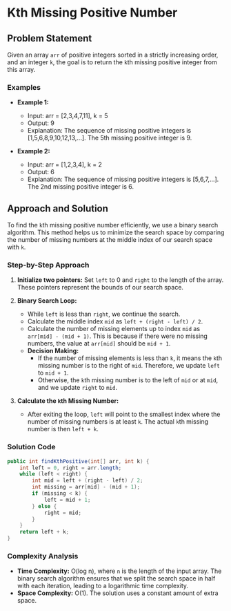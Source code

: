 # Kth Missing Positive Number

## Problem Statement

Given an array `arr` of positive integers sorted in a strictly increasing order, and an integer `k`, the goal is to return the `k`th missing positive integer from this array.

### Examples

- **Example 1:**
  - Input: arr = [2,3,4,7,11], k = 5
  - Output: 9
  - Explanation: The sequence of missing positive integers is [1,5,6,8,9,10,12,13,...]. The 5th missing positive integer is 9.

- **Example 2:**
  - Input: arr = [1,2,3,4], k = 2
  - Output: 6
  - Explanation: The sequence of missing positive integers is [5,6,7,...]. The 2nd missing positive integer is 6.

## Approach and Solution

To find the `k`th missing positive number efficiently, we use a binary search algorithm. This method helps us to minimize the search space by comparing the number of missing numbers at the middle index of our search space with `k`.

### Step-by-Step Approach

1. **Initialize two pointers:** Set `left` to 0 and `right` to the length of the array. These pointers represent the bounds of our search space.

2. **Binary Search Loop:**
   - While `left` is less than `right`, we continue the search.
   - Calculate the middle index `mid` as `left + (right - left) / 2`.
   - Calculate the number of missing elements up to index `mid` as `arr[mid] - (mid + 1)`. This is because if there were no missing numbers, the value at `arr[mid]` should be `mid + 1`.
   - **Decision Making:**
     - If the number of missing elements is less than `k`, it means the `k`th missing number is to the right of `mid`. Therefore, we update `left` to `mid + 1`.
     - Otherwise, the `k`th missing number is to the left of `mid` or at `mid`, and we update `right` to `mid`.

3. **Calculate the `k`th Missing Number:**
   - After exiting the loop, `left` will point to the smallest index where the number of missing numbers is at least `k`. The actual `k`th missing number is then `left + k`.

### Solution Code

```java
public int findKthPositive(int[] arr, int k) {
    int left = 0, right = arr.length;
    while (left < right) {
        int mid = left + (right - left) / 2;
        int missing = arr[mid] - (mid + 1);
        if (missing < k) {
            left = mid + 1;
        } else {
            right = mid;
        }
    }
    return left + k;
}
```

### Complexity Analysis

- **Time Complexity:** O(log n), where `n` is the length of the input array. The binary search algorithm ensures that we split the search space in half with each iteration, leading to a logarithmic time complexity.
- **Space Complexity:** O(1). The solution uses a constant amount of extra space.